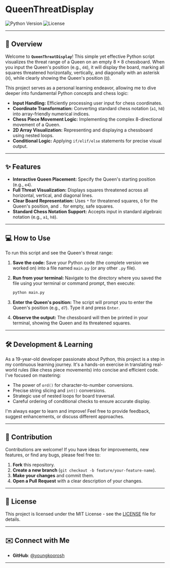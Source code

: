 # QueenThreatDisplay

![Python Version](https://img.shields.io/badge/Python-3.x-blue.svg)
![License](https://img.shields.io/badge/License-MIT-green.svg)

---

## 🚀 Overview

Welcome to **`QueenThreatDisplay`**! This simple yet effective Python script visualizes the threat range of a Queen on an empty $8 \times 8$ chessboard. When you input the Queen's position (e.g., `d4`), it will display the board, marking all squares threatened horizontally, vertically, and diagonally with an asterisk (`X`), while clearly showing the Queen's position (`Q`).

This project serves as a personal learning endeavor, allowing me to dive deeper into fundamental Python concepts and chess logic:

* **Input Handling:** Efficiently processing user input for chess coordinates.
* **Coordinate Transformation:** Converting standard chess notation (`a1`, `h8`) into array-friendly numerical indices.
* **Chess Piece Movement Logic:** Implementing the complex $8$-directional movement of a Queen.
* **2D Array Visualization:** Representing and displaying a chessboard using nested loops.
* **Conditional Logic:** Applying `if/elif/else` statements for precise visual output.

---

## ✨ Features

* **Interactive Queen Placement:** Specify the Queen's starting position (e.g., `e4`).
* **Full Threat Visualization:** Displays squares threatened across all horizontal, vertical, and diagonal lines.
* **Clear Board Representation:** Uses `*` for threatened squares, `Q` for the Queen's position, and `.` for empty, safe squares.
* **Standard Chess Notation Support:** Accepts input in standard algebraic notation (e.g., `a1`, `h8`).

---

## 💻 How to Use

To run this script and see the Queen's threat range:

1.  **Save the code:**
    Save your Python code (the complete version we worked on) into a file named `main.py` (or any other `.py` file).

2.  **Run from your terminal:**
    Navigate to the directory where you saved the file using your terminal or command prompt, then execute:
    ```bash
    python main.py
    ```

3.  **Enter the Queen's position:**
    The script will prompt you to enter the Queen's position (e.g., `d7`). Type it and press `Enter`.

4.  **Observe the output:**
    The chessboard will then be printed in your terminal, showing the Queen and its threatened squares.

---

## 🛠️ Development & Learning

As a 19-year-old developer passionate about Python, this project is a step in my continuous learning journey. It's a hands-on exercise in translating real-world rules (like chess piece movements) into concise and efficient code. I've focused on mastering:

* The power of `ord()` for character-to-number conversions.
* Precise string slicing and `int()` conversions.
* Strategic use of nested loops for board traversal.
* Careful ordering of conditional checks to ensure accurate display.

I'm always eager to learn and improve! Feel free to provide feedback, suggest enhancements, or discuss different approaches.

---

## 🤝 Contribution

Contributions are welcome! If you have ideas for improvements, new features, or find any bugs, please feel free to:

1.  **Fork** this repository.
2.  **Create a new branch** (`git checkout -b feature/your-feature-name`).
3.  **Make your changes** and commit them.
4.  **Open a Pull Request** with a clear description of your changes.

---

## 📄 License

This project is licensed under the MIT License - see the [LICENSE](LICENSE) file for details.

---

## ✉️ Connect with Me

* **GitHub**: [@youngkoorosh](https://github.com/youngkoorosh)

---
